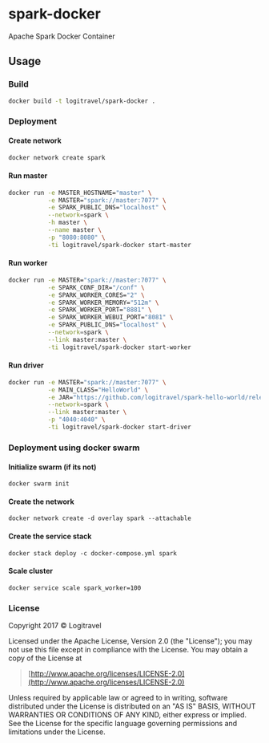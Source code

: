 # spark-docker

Apache Spark Docker Container

## Usage

### Build

```bash
docker build -t logitravel/spark-docker .
```

### Deployment

#### Create network

```bash
docker network create spark
```

#### Run master

```bash
docker run -e MASTER_HOSTNAME="master" \
           -e MASTER="spark://master:7077" \
           -e SPARK_PUBLIC_DNS="localhost" \
           --network=spark \
           -h master \
           --name master \
           -p "8080:8080" \
           -ti logitravel/spark-docker start-master
```

#### Run worker

```bash
docker run -e MASTER="spark://master:7077" \
           -e SPARK_CONF_DIR="/conf" \
           -e SPARK_WORKER_CORES="2" \
           -e SPARK_WORKER_MEMORY="512m" \
           -e SPARK_WORKER_PORT="8881" \
           -e SPARK_WORKER_WEBUI_PORT="8081" \
           -e SPARK_PUBLIC_DNS="localhost" \
           --network=spark \
           --link master:master \
           -ti logitravel/spark-docker start-worker
```

#### Run driver

```bash
docker run -e MASTER="spark://master:7077" \
           -e MAIN_CLASS="HelloWorld" \
           -e JAR="https://github.com/logitravel/spark-hello-world/releases/download/1.0/spark-hello-world_2.11-1.0.jar" \
           --network=spark \
           --link master:master \
           -p "4040:4040" \
           -ti logitravel/spark-docker start-driver
```

### Deployment using docker swarm

#### Initialize swarm (if its not)
```
docker swarm init
```

#### Create the network
```
docker network create -d overlay spark --attachable
```

#### Create the service stack
```
docker stack deploy -c docker-compose.yml spark
```

#### Scale cluster
```
docker service scale spark_worker=100
```

### License

Copyright 2017 © Logitravel


Licensed under the Apache License, Version 2.0 (the "License");
you may not use this file except in compliance with the License.
You may obtain a copy of the License at

> [http://www.apache.org/licenses/LICENSE-2.0](http://www.apache.org/licenses/LICENSE-2.0)

Unless required by applicable law or agreed to in writing, software
distributed under the License is distributed on an "AS IS" BASIS,
WITHOUT WARRANTIES OR CONDITIONS OF ANY KIND, either express or implied.
See the License for the specific language governing permissions and
limitations under the License.
